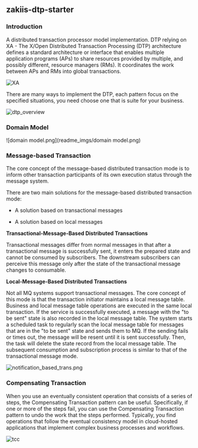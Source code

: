 ## zakiis-dtp-starter

### Introduction

A distributed transaction processor model implementation. DTP relying on XA - The X/Open Distributed Transaction Processing (DTP) architecture defines a standard architecture or interface that enables multiple application programs (APs) to share resources provided by multiple, and possibly different, resource managers (RMs). It coordinates the work between APs and RMs into global transactions.

![XA](readme_imgs/XA.png)

There are many ways to implement the DTP, each pattern focus on the specified situations, you need choose one that is suite for your business.

![dtp_overview](readme_imgs/dtp_overview.png)

### Domain Model

![domain model.png](readme_imgs/domain model.png)

### Message-based Transaction

The core concept of the message-based distributed transaction mode is to inform other transaction participants of its own execution status through the message system.

There are two main solutions for the message-based distributed transaction mode:

- A solution based on transactional messages

- A solution based on local messages

**Transactional-Message-Based Distributed Transactions**

Transactional messages differ from normal messages in that after a transactional message is successfully sent, it enters the prepared state and cannot be consumed by subscribers. The downstream subscribers can perceive this message only after the state of the transactional message changes to consumable.

**Local-Message-Based Distributed Transactions**

Not all MQ systems support transactional messages. The core concept of this mode is that the transaction initiator maintains a local message table. Business and local message table operations are executed in the same local transaction. If the service is successfully executed, a message with the "to be sent" state is also recorded in the local message table. The system starts a scheduled task to regularly scan the local message table for messages that are in the "to be sent" state and sends them to MQ. If the sending fails or times out, the message will be resent until it is sent successfully. Then, the task will delete the state record from the local message table. The subsequent consumption and subscription process is similar to that of the transactional message mode.

![notification_based_trans.png](readme_imgs/notification_based_trans.png)

### Compensating Transaction

When you use an eventually consistent operation that consists of a series of steps, the Compensating Transaction pattern can be useful. Specifically, if one or more of the steps fail, you can use the Compensating Transaction pattern to undo the work that the steps performed. Typically, you find operations that follow the eventual consistency model in cloud-hosted applications that implement complex business processes and workflows.

![tcc](readme_imgs\tcc.png)